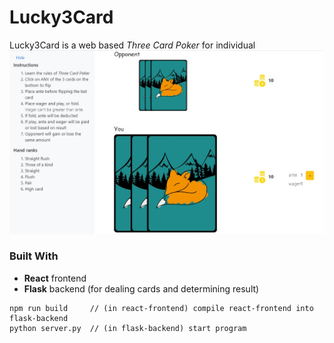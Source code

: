 # Lucky3Card
Lucky3Card is a web based *Three Card Poker* for individual
![alt text](https://github.com/janenxiao/lucky3card-game/blob/master/game%20screenshot.jpg)

### Built With
* **React** frontend
* **Flask** backend (for dealing cards and determining result)

```
npm run build     // (in react-frontend) compile react-frontend into flask-backend
python server.py  // (in flask-backend) start program
```
